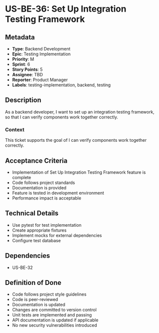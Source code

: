 # US-BE-36: Set Up Integration Testing Framework

## Metadata
- **Type**: Backend Development
- **Epic**: Testing Implementation
- **Priority**: M
- **Sprint**: 6
- **Story Points**: 5
- **Assignee**: TBD
- **Reporter**: Product Manager
- **Labels**: testing-implementation, backend, testing

## Description
As a backend developer, I want to set up an integration testing framework, so that I can verify components work together correctly.

### Context
This ticket supports the goal of I can verify components work together correctly.

## Acceptance Criteria
- Implementation of Set Up Integration Testing Framework feature is complete
- Code follows project standards
- Documentation is provided
- Feature is tested in development environment
- Performance impact is acceptable

## Technical Details
- Use pytest for test implementation
- Create appropriate fixtures
- Implement mocks for external dependencies
- Configure test database

## Dependencies
- US-BE-32

## Definition of Done
- Code follows project style guidelines
- Code is peer-reviewed
- Documentation is updated
- Changes are committed to version control
- Unit tests are implemented and passing
- API documentation is updated if applicable
- No new security vulnerabilities introduced
